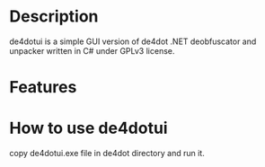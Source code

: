 Description
========
de4dotui is a simple GUI version of de4dot .NET deobfuscator and unpacker written in C# under GPLv3 license.

Features
========


How to use de4dotui
========
copy de4dotui.exe file in de4dot directory and run it.

